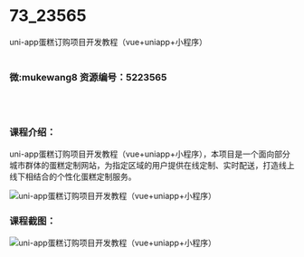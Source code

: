 # 73_23565
uni-app蛋糕订购项目开发教程（vue+uniapp+小程序）
<br/></br>
<h3>微:mukewang8 资源编号：5223565</h3>
<br/></br>
<h3>课程介绍：</h3>
<p><a title="查看与 uni-app 相关的文章" target="_blank">uni-app</a>蛋糕订购项目开发教程（vue+uniapp+小程序），本项目是一个面向部分城市群体的蛋糕定制网站，为指定区域的用户提供在线定制、实时配送，打造线上线下相结合的个性化蛋糕定制服务。</p>
<p><img src="https://www.ko996.com/wp-content/uploads/img/2022/04/1-16-300x174.png" alt="uni-app蛋糕订购项目开发教程（vue+uniapp+小程序）"></p>
<div class="info-desc">
<h3>课程截图：</h3>
<p><img src="https://www.ko996.com/wp-content/uploads/img/2022/04/2-15.png" alt="uni-app蛋糕订购项目开发教程（vue+uniapp+小程序）"></p>


			
</div>
